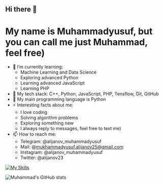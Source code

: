 ## Hi there 👋
# My name is Muhammadyusuf, but you can call me just Muhammad, feel free)
- 🌱 I’m currently learning:
  * Machine Learning and Data Science
  * Exploring advanced Python
  * Learning advanced JavaScript
  * Learning PHP
- 🤖 My tech stack: C++, Python, JavaScript, PHP, Tensflow, Git, GitHub
- 🐍 My main programming language is Python
- ⚡ Interesting facts about me: 
   * I love coding
   * Solving algorithm problems 
   * Exploring something new
   * I always reply to messages, feel free to text me)
- 📫 How to reach me: 
  * Telegram: @alijanov_muhammadyusuf
  * Mail: @mukhammadyusuf.alijanov25@gmail.com
  * Instagram: @alijanov_muhammadyusuf 
  * Twitter: @alijanov23

[![My Skills](https://skillicons.dev/icons?i=py,cpp,php,tensorflow,git,discord,html,css,js&perline=5)](https://skillicons.dev)

![Muhammad's GitHub stats](https://github-readme-stats.vercel.app/api?username=Muhammadyusuf-Alijonov&show_icons=true&theme=dark)
